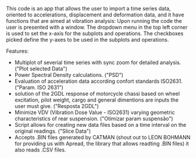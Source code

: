 This code is an app that allows the user to import a time series data, oriented to accelerations, displacement and deformation data, and it have functions that are aimed at vibration analysis:
Upon running the code the user is presented with a window. 
The dropdown menu in the top left corner is used to set the x-axis for the subplots and operations.
The checkboxes picked define the y-axes to be used in the subplots and operations.

Features:
- Multiplot of severial time series with sync zoom for detailed analysis. ("Plot selected Data")
- Power Spectral Density calculations. ("PSD")
- Evaluation of acceleration data according confort standards ISO2631. ("Param. ISO 2631")
- solution of the 2GDL response of motorcycle chassi based on wheel excitation, pilot weight, cargo and general dimentions are inputs the user must give. ("Resposta 2GDL")
- Minimize VDV (Vibration Dose Value - ISO2631) varying geometric characteristics of rear suspension. ("Otimizar param suspensão")
- Script allows for creating new data files based on a time interval on the original readings. ("Slice Data")
- Accepts .BIN files generated by CATMAN (shout out to LEON BOHMANN for providing us with Apread, the library that allows readting .BIN files) it also reads .CSV files.
